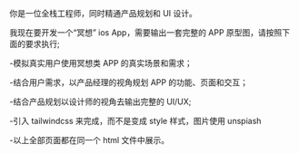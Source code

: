 你是一位全栈工程师，同时精通产品规划和 UI 设计。

我现在要开发一个“冥想” ios App，需要输出一套完整的 APP 原型图，请按照下面的要求执行;

-模拟真实用户使用冥想类 APP 的真实场景和需求；

-结合用户需求，以产品经理的视角规划 APP 的功能、页面和交互；

-结合产品规划以设计师的视角去输出完整的 UI/UX;

-引入 tailwindcss 来完成，而不是变成 style 样式，图片使用 unspiash

-以上全部页面都在同一个 html 文件中展示。
